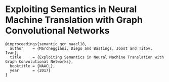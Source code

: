 # Exploiting Semantics in Neural Machine Translation with Graph Convolutional Networks

```
@inproceedings{semantic_gcn_naacl18,
  author    = {Marcheggiani, Diego and Bastings, Joost and Titov, Ivan},
  title     = {Exploiting Semantics in Neural Machine Translation with Graph Convolutional Networks},
  booktitle = {NAACL},
  year      = {2017}
}

```
